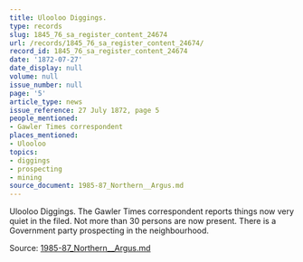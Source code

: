 ```yaml
---
title: Ulooloo Diggings.
type: records
slug: 1845_76_sa_register_content_24674
url: /records/1845_76_sa_register_content_24674/
record_id: 1845_76_sa_register_content_24674
date: '1872-07-27'
date_display: null
volume: null
issue_number: null
page: '5'
article_type: news
issue_reference: 27 July 1872, page 5
people_mentioned:
- Gawler Times correspondent
places_mentioned:
- Ulooloo
topics:
- diggings
- prospecting
- mining
source_document: 1985-87_Northern__Argus.md
---
```


Ulooloo Diggings.  The Gawler Times correspondent reports things now very quiet in the filed.  Not more than 30 persons are now present.  There is a Government party prospecting in the neighbourhood.

Source: [1985-87_Northern__Argus.md](/downloads/markdown/1985-87_Northern__Argus.md)
